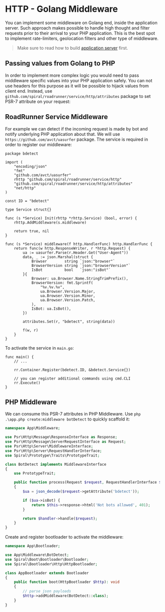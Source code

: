 # HTTP - Golang Middleware
You can implement some middleware on Golang end, inside the application server. Such approach makes possible
to handle high thought and filter requests prior to their arrival to your PHP application. This is the best spot to 
implement rate-limiters, geolocation filters and other type of middleware.

> Make sure to read how to build [application server](/framework/application-server.md) first.

## Passing values from Golang to PHP
In order to implement more complex logic you would need to pass middleware specific values into your PHP application safely.
You can not use headers for this purpose as it will be possible to hijack values from client end. Instead, use
`github.com/spiral/roadrunner/service/http/attributes` package to set PSR-7 attribute on your request:

## RoadRunner Service Middleware
For example we can detect if the incoming request is made by bot and notify underlying PHP application about that.
We will use `https://github.com/avct/uasurfer` package. The service is required in order to register our middleware:

```golang
package bdetect

import (
	"encoding/json"
	"fmt"
	"github.com/avct/uasurfer"
	rhttp "github.com/spiral/roadrunner/service/http"
	"github.com/spiral/roadrunner/service/http/attributes"
	"net/http"
)

const ID = "bdetect"

type Service struct{}

func (s *Service) Init(rhttp *rhttp.Service) (bool, error) {
	rhttp.AddMiddleware(s.middleware)

	return true, nil
}

func (s *Service) middleware(f http.HandlerFunc) http.HandlerFunc {
	return func(w http.ResponseWriter, r *http.Request) {
		ua := uasurfer.Parse(r.Header.Get("User-Agent"))
		data, _ := json.Marshal(struct {
			Browser        string `json:"browser"`
			BrowserVersion string `json:"browserVersion"`
			IsBot          bool   `json:"isBot"`
		}{
			Browser: ua.Browser.Name.StringTrimPrefix(),
			BrowserVersion: fmt.Sprintf(
				"%v.%v.%v",
				ua.Browser.Version.Major,
				ua.Browser.Version.Minor,
				ua.Browser.Version.Patch,
			),
			IsBot: ua.IsBot(),
		})

		attributes.Set(r, "bdetect", string(data))

		f(w, r)
	}
}
```

To activate the service in `main.go`:

```golang
func main() {
    // ...

	rr.Container.Register(bdetect.ID, &bdetect.Service{})

	// you can register additional commands using cmd.CLI
	rr.Execute()
}
```

## PHP Middleware
We can consume this PSR-7 attributes in PHP Middleware. Use `php .\app.php create:middleware botDetect` to quickly scaffold it:

```php
namespace App\Middleware;

use Psr\Http\Message\ResponseInterface as Response;
use Psr\Http\Message\ServerRequestInterface as Request;
use Psr\Http\Server\MiddlewareInterface;
use Psr\Http\Server\RequestHandlerInterface;
use Spiral\Prototype\Traits\PrototypeTrait;

class BotDetect implements MiddlewareInterface
{
    use PrototypeTrait;

    public function process(Request $request, RequestHandlerInterface $handler): Response
    {
        $ua = json_decode($request->getAttribute('bdetect'));

        if ($ua->isBot) {
            return $this->response->html('Not bots allowed', 401);
        }

        return $handler->handle($request);
    }
}
```

Create and register bootloader to activate the middleware:

```php
namespace App\Bootloader;

use App\Middleware\BotDetect;
use Spiral\Boot\Bootloader\Bootloader;
use Spiral\Bootloader\Http\HttpBootloader;

class AppBootloader extends Bootloader
{
    public function boot(HttpBootloader $http): void
    {
        // parse json payloads
        $http->addMiddleware(BotDetect::class);
    }
}
```
